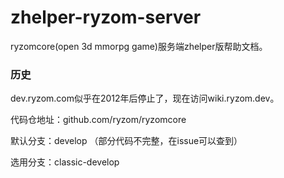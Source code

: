 # zhelper-ryzom-server
ryzomcore(open 3d mmorpg game)服务端zhelper版帮助文档。

### 历史
dev.ryzom.com似乎在2012年后停止了，现在访问wiki.ryzom.dev。

代码仓地址：github.com/ryzom/ryzomcore

默认分支：develop （部分代码不完整，在issue可以查到）

选用分支：classic-develop


